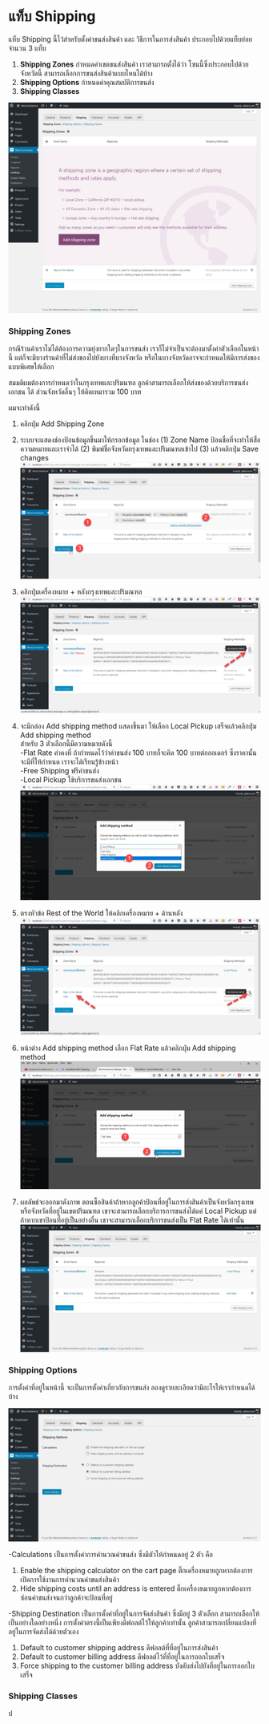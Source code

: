 # แท็บ Shipping

แท็บ Shipping นี้ไว้สำหรับตั้งค่าขนส่งสินค้า และ วิธีการในการส่งสินค้า ประกอบไปด้วยแท็บย่อยจำนวน 3 แท็บ

1. **Shipping Zones** กำหนดค่าเขตขนส่งสินค้า เราสามารถตั้งได้ว่า โซนนี้ซึ่งประกอบไปด้วยจังหวัดนี้ สามารถเลือกการขนส่งสินค้าแบบไหนได้บ้าง
2. **Shipping Options** กำหนดค่าคุณสมบัติการขนส่ง
3. **Shipping Classes** 

![](/assets/2017-01-30_16-32-46.jpg)

### **Shipping Zones**

กรณีร้านค้าเราไม่ได้ต้องการความยุ่งยากใดๆในการขนส่ง เราก็ไม่จำเป็นจะต้องมาตั้งค่าตัวเลือกในหน้านี้ แต่ก็จะมีบางร้านค้าที่ไม่ส่งของไปยังบางที่บางจังหวัด หรือในบางจังหวัดอาจจะกำหนดให้มีการส่งของแบบพิเศษให้เลือก

สมมติผมต้องการกำหนดว่าในกรุงเทพและปริมนฑล ลูกค้าสามารถเลือกให้ส่งของด้วยบริการขนส่งเอกชน  ได้ ส่วนจังหวัดอื่นๆ ให้คิดเหมารวม 100 บาท

ผมจะทำดังนี้

1. คลิกปุ่ม Add Shipping Zone
2. ระบบจะแสดงช่องป้อนข้อมูลขึ้นมาให้กรอกข้อมูล ในช่อง \(1\) Zone Name ป้อนชื่อที่จะทำให้สื่อความหมายและเราจำได้ \(2\) พิมพ์ชื่อจังหวัดกรุงเทพและปริมณฑลเข้าไป \(3\) แล้วคลิกปุ่ม Save changes  
   ![](/assets/2017-01-31_17-38-14.jpg)

3. คลิกปุ่มเครื่องหมาย + หลังกรุงเทพและปริมณฑล  
   ![](/assets/2017-01-31_17-39-24.jpg)

4. จะมีกล่อง Add shipping method แสดงขึ้นมา ให้เลือก Local Pickup เสร็จแล้วคลิกปุ่ม Add shipping method  
   สำหรับ 3 ตัวเลือกนี้มีความหมายดังนี้  
   -Flat Rate ค่าคงที่ ถ้ากำหนดไว้ว่าค่าขนส่ง 100 บาทก็จะคิด 100 บาทต่อออเดอร์ ซึ่งราคานั้นจะมีที่ให้กำหนด เราจะได้เรียนรู้ข้างหน้า  
   -Free Shipping ฟรีค่าขนส่ง  
   -Local Pickup ใช้บริการขนส่งเอกชน  
   ![](/assets/2017-01-31_17-40-01.jpg)

5. ตรงหัวข้อ Rest of the World ให้คลิกเครื่องหมาย + ด้านหลัง  
   ![](/assets/2017-01-31_17-41-19.jpg)

6. หน้าต่าง Add shipping method เลือก Flat Rate แล้วคลิกปุ่ม Add shipping method  
   ![](/assets/2017-01-31_17-41-52.jpg)

7. ผลลัพธ์จะออกมาดังภาพ   ตอนซื้อสินค้าถ้าหากลูกค้าป้อนที่อยู่ในการส่งสินค้าเป็นจังหวัดกรุงเทพ หรือจังหวัดที่อยู่ในเขตปริมณฑล เขาจะสามารถเลือกบริการการขนส่งได้แค่ Local Pickup แต่ถ้าหากเขาป้อนที่อยู่เป็นอย่างอื่น เขาจะสามารถเลือกบริการขนส่งเป็น Flat Rate ได้เท่านั้น  
   ![](/assets/2017-01-31_17-52-52.jpg)



### Shipping Options

การตั้งค่าที่อยู่ในหน้านี้ จะเป็นการตั้งค่าเกี่ยวกับการขนส่ง ลองดูรายละเอียดว่ามีอะไรให้เรากำหนดได้บ้าง

![](/assets/2017-01-31_20-09-07.jpg)

-Calculations เป็นการตั้งค่าการคำนวณค่าขนส่ง ซึ่งมีตัวให้กำหนดอยู่ 2 ตัว คือ

1. Enable the shipping calculator on the cart page ติ๊กเครื่องหมายถูกหากต้องการเปิดการใช้งานการคำนวณค่าขนส่งสินค้า
2. Hide shipping costs until an address is entered ติ๊กเครื่องหมายถูกหากต้องการซ่อนค่าขนส่งจนกว่าลูกค้าจะป้อนที่อยู่

-Shipping Destination เป็นการตั้งค่าที่อยู่ในการจัดส่งสินค้า ซึ่งมีอยู่ 3 ตัวเลือก สามารถเลือกให้เป็นอย่างใดอย่างหนึ่ง  การตั้งค่าตรงนี้เป็นเพียงดีฟอลต์ไว้ให้ลูกค้าเท่านั้น ลูกค้าสามารถเปลี่ยนแปลงที่อยู่ในการจัดส่งได้ด้วยตัวเอง 

1. Default to customer shipping address ดีฟอลต์ที่ที่อยู่ในการส่งสินค้า
2. Default to customer billing address ดีฟอลต์ไว้ที่ที่อยู่ในการออกใบเสร็จ
3. Force shipping to the customer billing address บังคับส่งไปยังที่อยู่ในการออกใบเสร็จ



### Shipping Classes







ป

